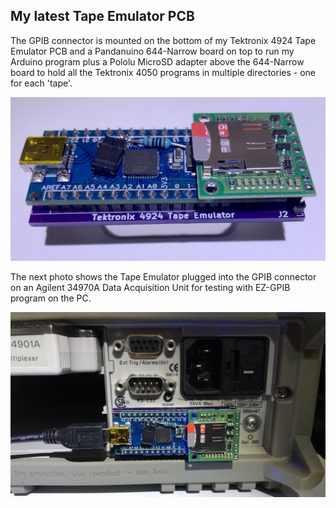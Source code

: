 My latest Tape Emulator PCB
---------------
The GPIB connector is mounted on the bottom of my Tektronix 4924 Tape Emulator PCB and a Pandanuino 644-Narrow board on top to run my Arduino program plus a Pololu MicroSD adapter above the 644-Narrow board to hold all the Tektronix 4050 programs in multiple directories - one for each 'tape'.

![Tape Emulator ISO view](./Tape%20Emulator%20iso%20view-brite-sm.jpg)

The next photo shows the Tape Emulator plugged into the GPIB connector on an Agilent 34970A Data Acquisition Unit for testing with EZ-GPIB program on the PC.

![Tape Emulator plugged into Agilent](./new%20Tape%20Emulator%20PCB%20test%20on%20rear%20of%20Agilent%20instrument-sm.jpg)
